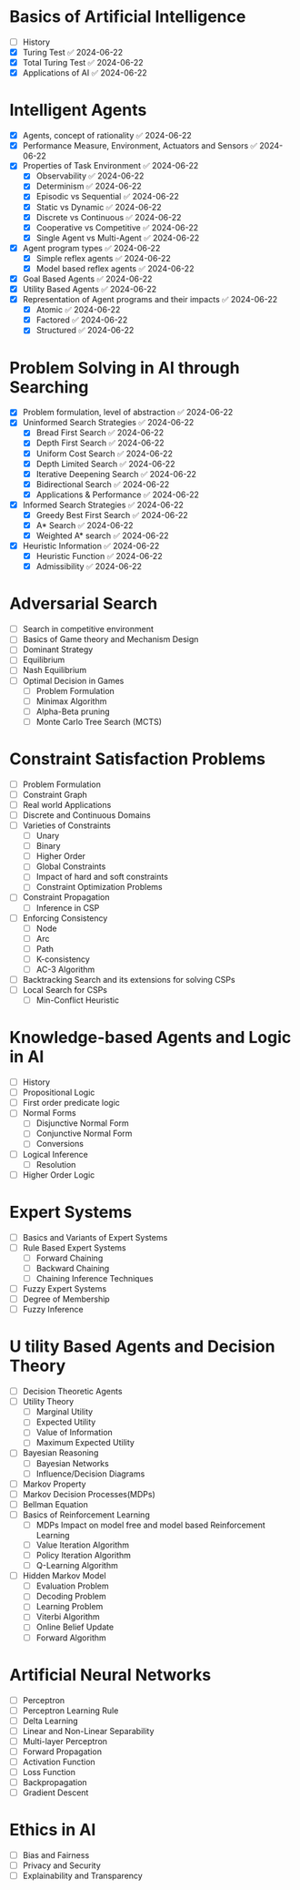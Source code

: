 # Basics of Artificial Intelligence

- [ ] History
- [x] Turing Test ✅ 2024-06-22
- [x] Total Turing Test ✅ 2024-06-22
- [x] Applications of AI ✅ 2024-06-22

# Intelligent Agents

- [x] Agents, concept of rationality ✅ 2024-06-22
- [x] Performance Measure,  Environment, Actuators and Sensors ✅ 2024-06-22
- [x] Properties of Task Environment ✅ 2024-06-22
	- [x] Observability ✅ 2024-06-22
	- [x] Determinism ✅ 2024-06-22
	- [x] Episodic vs Sequential ✅ 2024-06-22
	- [x] Static vs Dynamic ✅ 2024-06-22
	- [x] Discrete vs Continuous ✅ 2024-06-22
	- [x] Cooperative vs Competitive ✅ 2024-06-22
	- [x] Single Agent vs Multi-Agent ✅ 2024-06-22
- [x] Agent program types ✅ 2024-06-22
	- [x] Simple reflex agents ✅ 2024-06-22
	- [x] Model based reflex agents ✅ 2024-06-22
- [x] Goal Based Agents ✅ 2024-06-22
- [x] Utility Based Agents ✅ 2024-06-22
- [x] Representation of Agent programs and their impacts ✅ 2024-06-22
	- [x] Atomic ✅ 2024-06-22
	- [x] Factored ✅ 2024-06-22
	- [x] Structured ✅ 2024-06-22

# Problem Solving in AI through Searching

- [x] Problem formulation, level of abstraction ✅ 2024-06-22
- [x] Uninformed Search Strategies ✅ 2024-06-22
	- [x] Bread First Search ✅ 2024-06-22
	- [x] Depth First Search ✅ 2024-06-22
	- [x] Uniform Cost Search ✅ 2024-06-22
	- [x] Depth Limited Search ✅ 2024-06-22
	- [x] Iterative Deepening Search ✅ 2024-06-22
	- [x] Bidirectional Search ✅ 2024-06-22
	- [x] Applications & Performance ✅ 2024-06-22
- [x] Informed Search Strategies ✅ 2024-06-22
	- [x] Greedy Best First Search ✅ 2024-06-22
	- [x] A* Search ✅ 2024-06-22
	- [x] Weighted A* search ✅ 2024-06-22
- [x] Heuristic Information ✅ 2024-06-22
	- [x] Heuristic Function ✅ 2024-06-22
	- [x] Admissibility ✅ 2024-06-22

# Adversarial Search

- [ ] Search in competitive environment
- [ ] Basics of Game theory and Mechanism Design
- [ ] Dominant Strategy
- [ ] Equilibrium 
- [ ] Nash Equilibrium
- [ ] Optimal Decision in Games
	- [ ] Problem Formulation
	- [ ] Minimax Algorithm
	- [ ] Alpha-Beta pruning
	- [ ] Monte Carlo Tree Search (MCTS)

# Constraint Satisfaction Problems

- [ ] Problem Formulation
- [ ] Constraint Graph
- [ ] Real world Applications
- [ ] Discrete and Continuous Domains
- [ ] Varieties of Constraints
	- [ ] Unary 
	- [ ] Binary
	- [ ] Higher Order
	- [ ] Global Constraints
	- [ ] Impact of hard and soft constraints
	- [ ] Constraint Optimization Problems
- [ ] Constraint Propagation
	- [ ] Inference in CSP
- [ ] Enforcing Consistency 
	- [ ] Node
	- [ ] Arc
	- [ ] Path
	- [ ] K-consistency 
	- [ ] AC-3 Algorithm
- [ ] Backtracking Search and its extensions for solving CSPs
- [ ] Local Search for CSPs
	- [ ] Min-Conflict Heuristic

# Knowledge-based Agents and Logic in AI

- [ ] History
- [ ] Propositional Logic
- [ ] First order predicate logic
- [ ] Normal Forms
	- [ ] Disjunctive Normal Form
	- [ ] Conjunctive Normal Form
	- [ ] Conversions
- [ ] Logical Inference
	- [ ] Resolution
- [ ] Higher Order Logic

# Expert Systems

- [ ] Basics and Variants of Expert Systems
- [ ] Rule Based Expert Systems
	- [ ] Forward Chaining
	- [ ] Backward Chaining
	- [ ] Chaining Inference Techniques
- [ ] Fuzzy Expert Systems
- [ ] Degree of Membership
- [ ] Fuzzy Inference

# U tility Based Agents and Decision Theory

- [ ] Decision Theoretic Agents
- [ ] Utility Theory
	- [ ] Marginal Utility
	- [ ] Expected Utility 
	- [ ] Value of Information
	- [ ] Maximum Expected Utility
- [ ] Bayesian Reasoning
	- [ ] Bayesian Networks
	- [ ] Influence/Decision Diagrams
- [ ] Markov Property
- [ ] Markov Decision Processes(MDPs)
- [ ] Bellman Equation
- [ ] Basics of Reinforcement Learning
	- [ ] MDPs Impact on model free and model based Reinforcement Learning
	- [ ] Value Iteration Algorithm
	- [ ] Policy Iteration Algorithm
	- [ ] Q-Learning Algorithm
- [ ] Hidden Markov Model
	- [ ] Evaluation Problem
	- [ ] Decoding Problem
	- [ ] Learning Problem
	- [ ] Viterbi Algorithm
	- [ ] Online Belief Update
	- [ ] Forward Algorithm

# Artificial Neural Networks

- [ ] Perceptron
- [ ] Perceptron Learning Rule
- [ ] Delta Learning
- [ ] Linear and Non-Linear Separability
- [ ] Multi-layer Perceptron
- [ ] Forward Propagation
- [ ] Activation Function
- [ ] Loss Function
- [ ] Backpropagation
- [ ] Gradient Descent

# Ethics in AI

- [ ] Bias and Fairness
- [ ] Privacy and Security
- [ ] Explainability and Transparency
